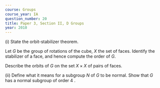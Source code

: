 ```yaml
---
course: Groups
course_year: IA
question_number: 20
title: Paper 3, Section II, D Groups
year: 2010
---
```




(i) State the orbit-stabilizer theorem.

Let $G$ be the group of rotations of the cube, $X$ the set of faces. Identify the stabilizer of a face, and hence compute the order of $G$.

Describe the orbits of $G$ on the set $X \times X$ of pairs of faces.

(ii) Define what it means for a subgroup $N$ of $G$ to be normal. Show that $G$ has a normal subgroup of order 4 .